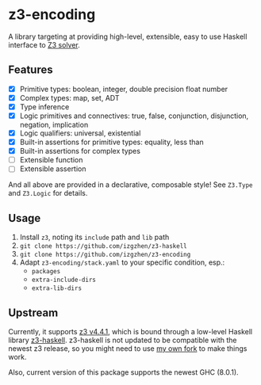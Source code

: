 z3-encoding
=====

A library targeting at providing high-level, extensible, easy to use Haskell interface to [Z3 solver](http://research.microsoft.com/en-us/um/redmond/projects/z3/).

## Features
* [x] Primitive types: boolean, integer, double precision float number
* [x] Complex types: map, set, ADT
* [x] Type inference
* [x] Logic primitives and connectives: true, false, conjunction, disjunction, negation, implication
* [x] Logic qualifiers: universal, existential
* [x] Built-in assertions for primitive types: equality, less than 
* [x] Built-in assertions for complex types
* [ ] Extensible function
* [ ] Extensible assertion

And all above are provided in a declarative, composable style! See `Z3.Type` and `Z3.Logic` for details.

## Usage
1. Install `z3`, noting its `include` path and `lib` path
2. `git clone https://github.com/izgzhen/z3-haskell`
3. `git clone https://github.com/izgzhen/z3-encoding`
4. Adapt `z3-encoding/stack.yaml` to your specific condition, esp.:
    * `packages`
    * `extra-include-dirs`
    * `extra-lib-dirs`

## Upstream
Currently, it supports [z3 v4.4.1](https://github.com/Z3Prover/z3), which is bound through a low-level Haskell library [z3-haskell](https://hackage.haskell.org/package/z3). z3-haskell is not updated to be compatible with the newest z3 release, so you might need to use [my own fork](https://github.com/izgzhen/z3-haskell) to make things work.

Also, current version of this package supports the newest GHC (8.0.1).

